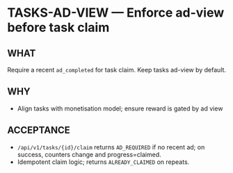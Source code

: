 # TASKS-AD-VIEW — Enforce ad-view before task claim

## WHAT
Require a recent `ad_completed` for task claim. Keep tasks ad-view by default.

## WHY
- Align tasks with monetisation model; ensure reward is gated by ad view

## ACCEPTANCE
- `/api/v1/tasks/{id}/claim` returns `AD_REQUIRED` if no recent ad; on success, counters change and progress=claimed.
- Idempotent claim logic; returns `ALREADY_CLAIMED` on repeats.
